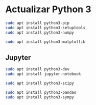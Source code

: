 # Actualizar Python 3

```sh
sudo apt install python3-pip
sudo apt install python3-setuptools
sudo apt install python3-numpy
```
```sh
sudo apt install python3-matplotlib
```

## Jupyter
```sh
sudo apt install python3-dev
sudo apt install jupyter-notebook
```
```sh
sudo apt install python3-scipy
```
```sh
sudo apt install python3-pandas
sudo apt install python3-sympy
```
